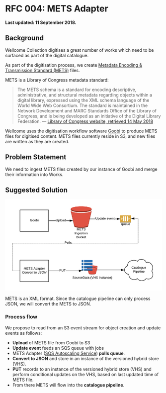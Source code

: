 # RFC 004: METS Adapter

**Last updated: 11 September 2018.**

## Background

Wellcome Collection digitises a great number of works which need to be surfaced as part of the digital catalogue.

As part of the digitisation process, we create [Metadata Encoding & Transmission Standard (METS)][loc_mets] files.

METS is a Library of Congress metadata standard:

> The METS schema is a standard for encoding descriptive, administrative, and structural metadata regarding objects within a digital library, expressed using the XML schema language of the World Wide Web Consortium. The standard is maintained in the Network Development and MARC Standards Office of the Library of Congress, and is being developed as an initiative of the Digital Library Federation. — [Library of Congress website, retrieved 14 May 2018][loc_mets]

Wellcome uses the digitisation workflow software [Goobi](https://www.intranda.com/en/digiverso/goobi/goobi-overview/) to produce METS files for digitised content. METS files currently reside in S3, and new files are written as they are created.

[loc_mets]: http://www.loc.gov/standards/mets/

## Problem Statement

We need to ingest METS files created by our instance of Goobi and merge their information into Works.

## Suggested Solution

![overview](overview.png)

METS is an XML format.
Since the catalogue pipeline can only process JSON, we will convert the METS to JSON.

### Process flow

We propose to read from an S3 event stream for object creation and update events as follows:

- **Upload** of METS file from Goobi to S3
- **Update event** feeds an SQS queue with jobs
- METS Adapter ([SQS Autoscaling Service](https://github.com/wellcometrust/terraform-modules/tree/master/sqs_autoscaling_service)) **polls queue**.
- **Convert to JSON** and store in an instance of the versioned hybrid store (VHS).
- **PUT** records to an instance of the versioned hybrid store (VHS) and perform conditional updates on the VHS, based on last updated time of METS file.
- From there METS will flow into the **catalogue pipeline**.